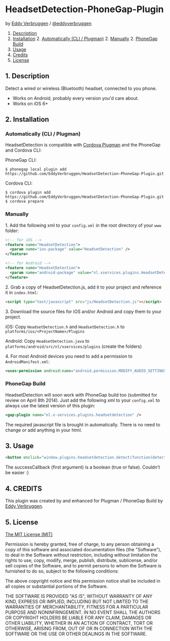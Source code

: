 # HeadsetDetection-PhoneGap-Plugin

by [Eddy Verbruggen](http://www.x-services.nl) / [@eddyverbruggen](http://www.twitter.com/eddyverbruggen)

1. [Description](https://github.com/EddyVerbruggen/HeadsetDetection-PhoneGap-Plugin#1-description)
2. [Installation](https://github.com/EddyVerbruggen/HeadsetDetection-PhoneGap-Plugin#2-installation)
	2. [Automatically (CLI / Plugman)](https://github.com/EddyVerbruggen/HeadsetDetection-PhoneGap-Plugin#automatically-cli--plugman)
	2. [Manually](https://github.com/EddyVerbruggen/HeadsetDetection-PhoneGap-Plugin#manually)
	2. [PhoneGap Build](https://github.com/EddyVerbruggen/HeadsetDetection-PhoneGap-Plugin#phonegap-build)
3. [Usage](https://github.com/EddyVerbruggen/HeadsetDetection-PhoneGap-Plugin#3-usage)
4. [Credits](https://github.com/EddyVerbruggen/HeadsetDetection-PhoneGap-Plugin#4-credits)
5. [License](https://github.com/EddyVerbruggen/HeadsetDetection-PhoneGap-Plugin#5-license)

## 1. Description

Detect a wired or wireless (Bluetooth) headset, connected to you phone.

* Works on Android, probably every version you'd care about.
* Works on iOS 6+

## 2. Installation

### Automatically (CLI / Plugman)
HeadsetDetection is compatible with [Cordova Plugman](https://github.com/apache/cordova-plugman) and the PhoneGap and Cordova CLI:

PhoneGap CLI:
```
$ phonegap local plugin add https://github.com/EddyVerbruggen/HeadsetDetection-PhoneGap-Plugin.git
```
Cordova CLI:
```
$ cordova plugin add https://github.com/EddyVerbruggen/HeadsetDetection-PhoneGap-Plugin.git
$ cordova prepare
```

### Manually

1\. Add the following xml to your `config.xml` in the root directory of your `www` folder:
```xml
<!-- for iOS -->
<feature name="HeadsetDetection">
  <param name="ios-package" value="HeadsetDetection" />
</feature>
```
```xml
<!-- for Android -->
<feature name="HeadsetDetection">
  <param name="android-package" value="nl.xservices.plugins.HeadsetDetection" />
</feature>
```

2\. Grab a copy of HeadsetDetection.js, add it to your project and reference it in `index.html`:
```html
<script type="text/javascript" src="js/HeadsetDetection.js"></script>
```

3\. Download the source files for iOS and/or Android and copy them to your project.

iOS: Copy `HeadsetDetection.h` and `HeadsetDetection.h` to `platforms/ios/<ProjectName>/Plugins`

Android: Copy `HeadsetDetection.java` to `platforms/android/src/nl/xservices/plugins` (create the folders)

4\. For most Android devices you need to add a permission to `AndroidManifest.xml`:
```xml
<uses-permission android:name="android.permission.MODIFY_AUDIO_SETTINGS"/>
```

### PhoneGap Build

HeadsetDetection will soon work with PhoneGap build too (submitted for review on April 8th 2014).
Just add the following xml to your `config.xml` to always use the latest version of this plugin:
```xml
<gap:plugin name="nl.x-services.plugins.headsetdetection" />
```

The required javascript file is brought in automatically. There is no need to change or add anything in your html.

## 3. Usage
```html
<button onclick="window.plugins.headsetdetection.detect(function(detected) {alert(detected)})">headphone detected?</button>
```
The successCallback (first argument) is a boolean (true or false). Couldn't be easier :)

## 4. CREDITS ##

This plugin was created by and enhanced for Plugman / PhoneGap Build by [Eddy Verbruggen](http://www.x-services.nl).

## 5. License

[The MIT License (MIT)](http://www.opensource.org/licenses/mit-license.html)

Permission is hereby granted, free of charge, to any person obtaining a copy
of this software and associated documentation files (the "Software"), to deal
in the Software without restriction, including without limitation the rights
to use, copy, modify, merge, publish, distribute, sublicense, and/or sell
copies of the Software, and to permit persons to whom the Software is
furnished to do so, subject to the following conditions:

The above copyright notice and this permission notice shall be included in
all copies or substantial portions of the Software.

THE SOFTWARE IS PROVIDED "AS IS", WITHOUT WARRANTY OF ANY KIND, EXPRESS OR
IMPLIED, INCLUDING BUT NOT LIMITED TO THE WARRANTIES OF MERCHANTABILITY,
FITNESS FOR A PARTICULAR PURPOSE AND NONINFRINGEMENT. IN NO EVENT SHALL THE
AUTHORS OR COPYRIGHT HOLDERS BE LIABLE FOR ANY CLAIM, DAMAGES OR OTHER
LIABILITY, WHETHER IN AN ACTION OF CONTRACT, TORT OR OTHERWISE, ARISING FROM,
OUT OF OR IN CONNECTION WITH THE SOFTWARE OR THE USE OR OTHER DEALINGS IN
THE SOFTWARE.